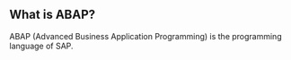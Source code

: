## What is ABAP?
ABAP (Advanced Business Application Programming) is the programming language of SAP.
